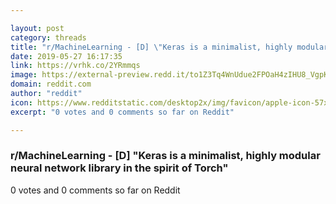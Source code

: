 ```yaml
---

layout: post
category: threads
title: "r/MachineLearning - [D] \"Keras is a minimalist, highly modular neural network library in the spirit of Torch\""
date: 2019-05-27 16:17:35
link: https://vrhk.co/2YRmmqs
image: https://external-preview.redd.it/to1Z3Tq4WnUdue2FPOaH4zIHU8_VgpKfIEyi1JsA6M4.jpg?auto=webp&s=67d88265a4273de248d6c0da1db9b5dea70ff4c7
domain: reddit.com
author: "reddit"
icon: https://www.redditstatic.com/desktop2x/img/favicon/apple-icon-57x57.png
excerpt: "0 votes and 0 comments so far on Reddit"

---
```


### r/MachineLearning - [D] "Keras is a minimalist, highly modular neural network library in the spirit of Torch"

0 votes and 0 comments so far on Reddit